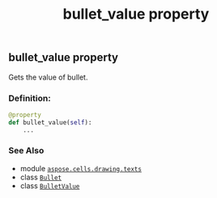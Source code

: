 ﻿---
title: bullet_value property
second_title: Aspose.Cells for Python via .NET API References
description: 
type: docs
weight: 30
url: /aspose.cells.drawing.texts/bullet/bullet_value/
is_root: false
---

## bullet_value property


Gets the value of bullet.
### Definition:
```python
@property
def bullet_value(self):
    ...
```

### See Also
* module [`aspose.cells.drawing.texts`](../../)
* class [`Bullet`](/cells/python-net/aspose.cells.drawing.texts/bullet)
* class [`BulletValue`](/cells/python-net/aspose.cells.drawing.texts/bulletvalue)
